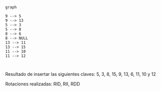 ```mermaid
graph

9 --> 5
9 --> 13
5 --> 3
5 --> 8
8 --> 6
8 --> NULL
13 --> 11
13 --> 15
11 --> 10
11 --> 12



```

Resultado de insertar las siguientes claves: 5, 3, 8, 15, 9, 13, 6, 11, 10 y 12

Rotaciones realizadas: RID, RII, RDD